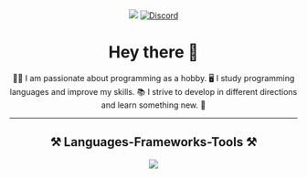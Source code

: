 <div align="center">
    <img src="https://gb.ru/blog/wp-content/uploads/2022/01/%D0%A1%D0%BE%D0%B7%D0%B4%D0%B0%D0%BD%D0%B8%D0%B5-%D1%8F%D0%B7%D1%8B%D0%BA%D0%B0-%D0%BF%D1%80%D0%BE%D0%B3%D1%80%D0%B0%D0%BC%D0%BC%D0%B8%D1%80%D0%BE%D0%B2%D0%B0%D0%BD%D0%B8%D1%8F1.jpg.webp">
    <a href="https://discord.com/users/747549923775479871"><img alt="Discord" title="Discord" src="https://img.shields.io/badge/Discord-5865F2?style=for-the-badge&logo=discord&logoColor=white"/></a>
    <h1>Hey there 👋</h1>
    <p>👨‍💻 I am passionate about programming as a hobby. 🖥️ I study programming languages and improve my skills. 📚 I strive to develop in different directions and learn something new. 🌟</p>
</div>
<hr>
<div align = "center">
    <h2>⚒️ Languages-Frameworks-Tools ⚒️</h2>
    <img src="https://skillicons.dev/icons?i=javascript,typescript,nodejs,mongo,vscode"/>
</div>
